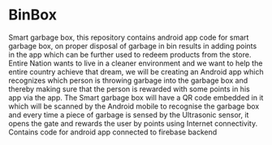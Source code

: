 # BinBox
Smart garbage box, this repository contains android app code for smart garbage box, on proper disposal of garbage in bin results in adding points in the app which can be further used to redeem products from the store.
<br>
Entire Nation wants to live in a cleaner environment and we want to help the entire country achieve that dream, we will be creating an Android app which recognizes which person is throwing garbage into the garbage box and thereby making sure that the person is rewarded with some points in his app via the app. The Smart garbage box will have a QR code embedded in it which will be scanned by the Android mobile to recognise the garbage box and every time a piece of garbage is sensed by the Ultrasonic sensor, it opens the gate and rewards the user by points using Internet connectivity. Contains code for android app connected to firebase backend
<br>
